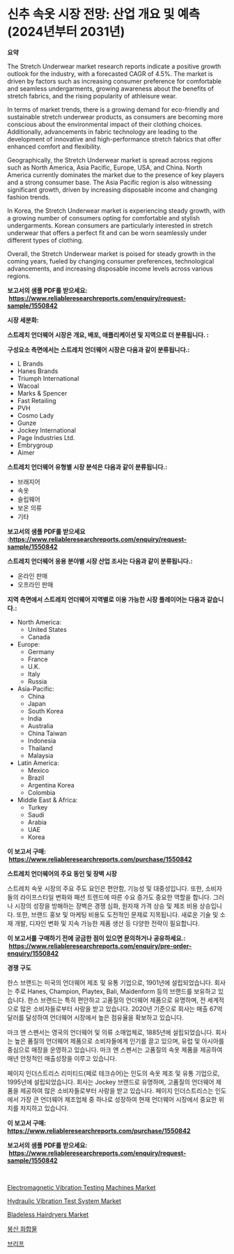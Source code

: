 <p><h1>신추 속옷 시장 전망: 산업 개요 및 예측 (2024년부터 2031년)</h1></p><p><strong>요약</strong></p>
<p><p>The Stretch Underwear market research reports indicate a positive growth outlook for the industry, with a forecasted CAGR of 4.5%. The market is driven by factors such as increasing consumer preference for comfortable and seamless undergarments, growing awareness about the benefits of stretch fabrics, and the rising popularity of athleisure wear.</p><p>In terms of market trends, there is a growing demand for eco-friendly and sustainable stretch underwear products, as consumers are becoming more conscious about the environmental impact of their clothing choices. Additionally, advancements in fabric technology are leading to the development of innovative and high-performance stretch fabrics that offer enhanced comfort and flexibility.</p><p>Geographically, the Stretch Underwear market is spread across regions such as North America, Asia Pacific, Europe, USA, and China. North America currently dominates the market due to the presence of key players and a strong consumer base. The Asia Pacific region is also witnessing significant growth, driven by increasing disposable income and changing fashion trends.</p><p>In Korea, the Stretch Underwear market is experiencing steady growth, with a growing number of consumers opting for comfortable and stylish undergarments. Korean consumers are particularly interested in stretch underwear that offers a perfect fit and can be worn seamlessly under different types of clothing.</p><p>Overall, the Stretch Underwear market is poised for steady growth in the coming years, fueled by changing consumer preferences, technological advancements, and increasing disposable income levels across various regions.</p></p>
<p><strong>보고서의 샘플 PDF를 받으세요: &nbsp;<a href="https://www.reliableresearchreports.com/enquiry/request-sample/1550842">https://www.reliableresearchreports.com/enquiry/request-sample/1550842</a></strong></p>
<p><strong>시장 세분화:</strong></p>
<p><strong> 스트레치 언더웨어 시장은 개요, 배포, 애플리케이션 및 지역으로 더 분류됩니다. :</strong></p>
<p><strong>구성요소 측면에서는 스트레치 언더웨어 시장은 다음과 같이 분류됩니다.:</strong></p>
<p><ul><li>L Brands</li><li>Hanes Brands</li><li>Triumph International</li><li>Wacoal</li><li>Marks & Spencer</li><li>Fast Retailing</li><li>PVH</li><li>Cosmo Lady</li><li>Gunze</li><li>Jockey International</li><li>Page Industries Ltd.</li><li>Embrygroup</li><li>Aimer</li></ul></p>
<p><strong> 스트레치 언더웨어 유형별 시장 분석은 다음과 같이 분류됩니다.:</strong></p>
<p><ul><li>브래지어</li><li>속옷</li><li>슬립웨어</li><li>보온 의류</li><li>기타</li></ul></p>
<p><strong>보고서의 샘플 PDF를 받으세요 :<a href="https://www.reliableresearchreports.com/enquiry/request-sample/1550842">https://www.reliableresearchreports.com/enquiry/request-sample/1550842</a></strong></p>
<p><strong> 스트레치 언더웨어 응용 분야별 시장 산업 조사는 다음과 같이 분류됩니다.:</strong></p>
<p><ul><li>온라인 판매</li><li>오프라인 판매</li></ul></p>
<p><strong>지역 측면에서 스트레치 언더웨어 지역별로 이용 가능한 시장 플레이어는 다음과 같습니다.:</strong></p>
<p><ul>
    <li>
        North America:
        <ul>
            <li>United States</li>
            <li>Canada</li>
        </ul>
    </li>
    <li>
        Europe:
        <ul>
            <li>Germany</li>
            <li>France</li>
            <li>U.K.</li>
            <li>Italy</li>
            <li>Russia</li>
        </ul>
    </li>
    <li>
        Asia-Pacific:
        <ul>
            <li>China</li>
            <li>Japan</li>
            <li>South Korea</li>
            <li>India</li>
            <li>Australia</li>
            <li>China Taiwan</li>
            <li>Indonesia</li>
            <li>Thailand</li>
            <li>Malaysia</li>
        </ul>
    </li>
    <li>
        Latin America:
        <ul>
            <li>Mexico</li>
            <li>Brazil</li>
            <li>Argentina Korea</li>
            <li>Colombia</li>
        </ul>
    </li>
    <li>
        Middle East & Africa:
        <ul>
            <li>Turkey</li>
            <li>Saudi</li>
            <li>Arabia</li>
            <li>UAE</li>
            <li>Korea</li>
        </ul>
    </li>
    </ul></p>
<p><strong>이 보고서 구매: &nbsp;<a href="https://www.reliableresearchreports.com/purchase/1550842">https://www.reliableresearchreports.com/purchase/1550842</a></strong></p>
<p><strong>스트레치 언더웨어의 주요 동인 및 장벽 시장</strong></p>
<p><p>스트레치 속옷 시장의 주요 주도 요인은 편안함, 기능성 및 대중성입니다. 또한, 소비자들의 라이프스타일 변화와 패션 트렌드에 따른 수요 증가도 중요한 역할을 합니다. 그러나 시장의 성장을 방해하는 장벽은 경쟁 심화, 원자재 가격 상승 및 제조 비용 상승입니다. 또한, 브랜드 홍보 및 마케팅 비용도 도전적인 문제로 지목됩니다. 새로운 기술 및 소재 개발, 디자인 변화 및 지속 가능한 제품 생산 등 다양한 전략이 필요합니다.</p></p>
<p><strong>이 보고서를 구매하기 전에 궁금한 점이 있으면 문의하거나 공유하세요.: &nbsp;<a href="https://www.reliableresearchreports.com/enquiry/pre-order-enquiry/1550842">https://www.reliableresearchreports.com/enquiry/pre-order-enquiry/1550842</a></strong></p>
<p><strong>경쟁 구도</strong></p>
<p><p>한스 브랜드는 미국의 언더웨어 제조 및 유통 기업으로, 1901년에 설립되었습니다. 회사는 주로 Hanes, Champion, Playtex, Bali, Maidenform 등의 브랜드를 보유하고 있습니다. 한스 브랜드는 특히 편안하고 고품질의 언더웨어 제품으로 유명하며, 전 세계적으로 많은 소비자들로부터 사랑을 받고 있습니다. 2020년 기준으로 회사는 매출 67억 달러를 달성하여 언더웨어 시장에서 높은 점유율을 확보하고 있습니다.</p><p>마크 앤 스펜서는 영국의 언더웨어 및 의류 소매업체로, 1885년에 설립되었습니다. 회사는 높은 품질의 언더웨어 제품으로 소비자들에게 인기를 끌고 있으며, 유럽 및 아시아를 중심으로 매장을 운영하고 있습니다. 마크 앤 스펜서는 고품질의 속옷 제품을 제공하여 매년 안정적인 매출성장을 이루고 있습니다.</p><p>페이지 인더스트리스 리미티드(페로 테크슈어)는 인도의 속옷 제조 및 유통 기업으로, 1995년에 설립되었습니다. 회사는 Jockey 브랜드로 유명하며, 고품질의 언더웨어 제품을 제공하여 많은 소비자들로부터 사랑을 받고 있습니다. 페이지 인더스트리스는 인도에서 가장 큰 언더웨어 제조업체 중 하나로 성장하여 현재 언더웨어 시장에서 중요한 위치를 차지하고 있습니다.</p></p>
<p><strong>이 보고서 구매: &nbsp; <a href="https://www.reliableresearchreports.com/purchase/1550842">https://www.reliableresearchreports.com/purchase/1550842</a></strong></p>
<p><strong>보고서의 샘플 PDF를 받으세요: &nbsp;<a href="https://www.reliableresearchreports.com/enquiry/request-sample/1550842">https://www.reliableresearchreports.com/enquiry/request-sample/1550842</a></strong><strong></strong></p>
<p>&nbsp;</p>
<p><p><a href="https://issuu.com/reportprime-2/docs/electromagnetic-vibration-testing-machines-market-">Electromagnetic Vibration Testing Machines Market</a></p><p><a href="https://issuu.com/reportprime-2/docs/hydraulic-vibration-test-system-market-size-2030.p">Hydraulic Vibration Test System Market</a></p><p><a href="https://github.com/sonuprakash1/Market-Research-Report-List-2/blob/main/bladeless-hairdryers-market.md">Bladeless Hairdryers Market</a></p><p><a href="https://github.com/Tristiarton768456/Market-Research-Report-List-1/blob/main/69833336353.md">붕산 화합물</a></p><p><a href="https://github.com/JonHarrtis67676y/Market-Research-Report-List-1/blob/main/37084596354.md">브리프</a></p></p>
